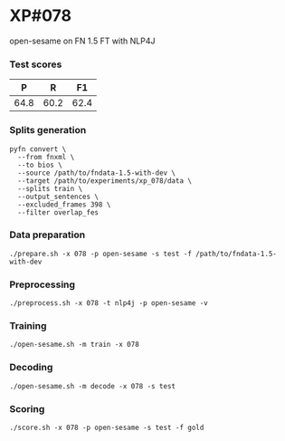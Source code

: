 # XP\#078

open-sesame on FN 1.5 FT with NLP4J

### Test scores
| P | R | F1 |
| --- | --- | --- |
| 64.8 | 60.2 | 62.4 |


### Splits generation
```
pyfn convert \
  --from fnxml \
  --to bios \
  --source /path/to/fndata-1.5-with-dev \
  --target /path/to/experiments/xp_078/data \
  --splits train \
  --output_sentences \
  --excluded_frames 398 \
  --filter overlap_fes
```

### Data preparation
```
./prepare.sh -x 078 -p open-sesame -s test -f /path/to/fndata-1.5-with-dev
```

### Preprocessing
```
./preprocess.sh -x 078 -t nlp4j -p open-sesame -v
```

### Training
```
./open-sesame.sh -m train -x 078
```

### Decoding
```
./open-sesame.sh -m decode -x 078 -s test
```

### Scoring
```
./score.sh -x 078 -p open-sesame -s test -f gold
```
